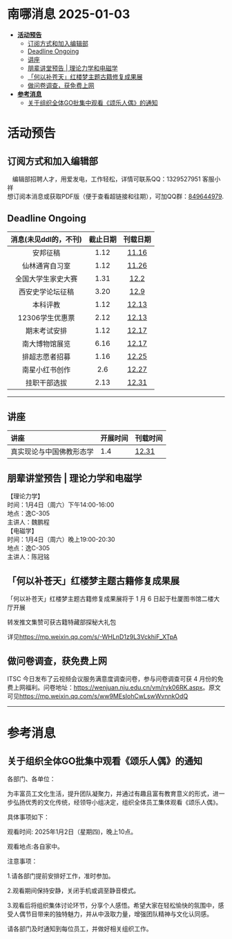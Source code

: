 # 南哪消息 2025-01-03

-   <a href="#活动预告" id="toc-活动预告"><strong>活动预告</strong></a>
    -   <a href="#订阅方式和加入编辑部"
        id="toc-订阅方式和加入编辑部">订阅方式和加入编辑部</a>
    -   <a href="#deadline-ongoing" id="toc-deadline-ongoing">Deadline
        Ongoing</a>
    -   <a href="#讲座" id="toc-讲座">讲座</a>
    -   <a href="#朋辈讲堂预告-理论力学和电磁学"
        id="toc-朋辈讲堂预告-理论力学和电磁学">朋辈讲堂预告 |
        理论力学和电磁学</a>
    -   <a href="#何以补苍天红楼梦主题古籍修复成果展"
        id="toc-何以补苍天红楼梦主题古籍修复成果展">「何以补苍天」红楼梦主题古籍修复成果展</a>
    -   <a href="#做问卷调查获免费上网"
        id="toc-做问卷调查获免费上网">做问卷调查，获免费上网</a>
-   <a href="#参考消息" id="toc-参考消息"><strong>参考消息</strong></a>
    -   <a href="#关于组织全体go批集中观看颂乐人偶的通知"
        id="toc-关于组织全体go批集中观看颂乐人偶的通知">关于组织全体GO批集中观看《颂乐人偶》的通知</a>

# **活动预告**

## 订阅方式和加入编辑部

   编辑部招聘人才，用爱发电，工作轻松，详情可联系QQ：1329527951
客服小祥  
想订阅本消息或获取PDF版（便于查看超链接和往期），可加QQ群：[849644979](https://qm.qq.com/q/VXIW7fgsEe).

## Deadline Ongoing

| 消息(未见ddl的，不刊) | 截止日期 |                      刊载日期                      |
|:---------------------:|:--------:|:--------------------------------------------------:|
|       安邦征稿        |   1.12   | [11.16](https://nik-nul.github.io/news/2024-11-16) |
|    仙林通宵自习室     |   1.12   | [11.26](https://nik-nul.github.io/news/2024-11-26) |
|  全国大学生家史大赛   |   1.31   | [12.2](https://nik-nul.github.io/news/2024-12-02)  |
|   西安史学论坛征稿    |   3.20   | [12.9](https://nik-nul.github.io/news/2024-12-09)  |
|       本科评教        |   1.12   | [12.13](https://nik-nul.github.io/news/2024-12-13) |
|    12306学生优惠票    |   2.12   | [12.13](https://nik-nul.github.io/news/2024-12-13) |
|     期末考试安排      |   1.12   | [12.17](https://nik-nul.github.io/news/2024-12-17) |
|    南大博物馆展览     |   6.16   | [12.17](https://nik-nul.github.io/news/2024-12-17) |
|    排超志愿者招募     |   1.16   | [12.25](https://nik-nul.github.io/news/2024-12-25) |
|    南星小红书创作     |   2.6    | [12.27](https://nik-nul.github.io/news/2024-12-27) |
|     挂职干部选拔      |   2.13   | [12.31](https://nik-nul.github.io/news/2024-12-31) |

------------------------------------------------------------------------

## 讲座

| 讲座                     | 开展时间 | 刊载时间                                           |
|:-------------------------|:---------|:---------------------------------------------------|
| 真实现论与中国佛教形态学 | 1.4      | [12.31](https://nik-nul.github.io/news/2024-12-31) |

## 朋辈讲堂预告 \| 理论力学和电磁学

【理论力学】  
时间：1月4日（周六）下午14:00-16:00  
地点：逸C-305  
主讲人：魏鹏程  
【电磁学】  
时间：1月4日（周六）晚上19:00-20:30  
地点：逸C-305  
主讲人：陈冠铭  

## 「何以补苍天」红楼梦主题古籍修复成果展

「何以补苍天」红楼梦主题古籍修复成果展将于 1 月 6
日起于杜厦图书馆二楼大厅开展

转发推文集赞可获古籍特藏部探秘大礼包

详见<https://mp.weixin.qq.com/s/-WHLnD1z9L3VckhiF_XTpA>

## 做问卷调查，获免费上网

ITSC 今日发布了云视频会议服务满意度调查问卷，参与问卷调查可获 4
月份的免费上网福利。问卷地址：<https://wenjuan.nju.edu.cn/vm/ryk06RK.aspx>。原文可见<https://mp.weixin.qq.com/s/ww9MEsIohCwLswWvnnkOdQ>

------------------------------------------------------------------------

# **参考消息**

## 关于组织全体GO批集中观看《颂乐人偶》的通知

各部门、各单位：

为丰富员工文化生活，提升团队凝聚力，并通过有趣且富有教育意义的形式，进一步弘扬优秀的文化传统，经领导小组决定，组织全体员工集体观看《颂乐人偶》。

具体事项如下：

观看时间: 2025年1月2日（星期四)，晚上10点。

观看地点:各自家中。

注意事项：

1.请各部门提前安排好工作，准时参加。

2.观看期间保持安静，关闭手机或调至静音模式。

3.观看后将组织集体讨论环节，分享个人感悟。希望大家在轻松愉快的氛围中，感受人偶节目带来的独特魅力，并从中汲取力量，增强团队精神与文化认同感。

请各部门及时通知到每位员工，并做好相关组织工作。
